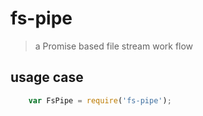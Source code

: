 # fs-pipe

> a Promise based file stream work flow


## usage case

```javascript
    var FsPipe = require('fs-pipe');

```
